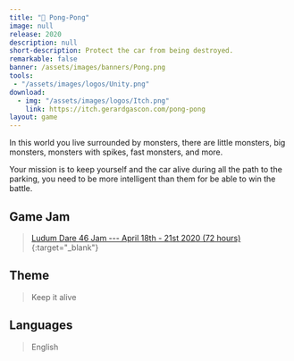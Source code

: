 ```yaml
---
title: "🏓 Pong-Pong"
image: null
release: 2020
description: null
short-description: Protect the car from being destroyed.
remarkable: false
banner: /assets/images/banners/Pong.png
tools:
 - "/assets/images/logos/Unity.png"
download:
  - img: "/assets/images/logos/Itch.png"
    link: https://itch.gerardgascon.com/pong-pong
layout: game
---
```


In this world you live surrounded by monsters, there are little monsters, big monsters, monsters with spikes, fast monsters, and more.

Your mission is to keep yourself and the car alive during all the path to the parking, you need to be more intelligent than them for be able to win the battle.

## Game Jam

> [Ludum Dare 46 Jam --- April 18th - 21st 2020 (72 hours)](https://ldjam.com/events/ludum-dare/46/){:target="_blank"}

## Theme

> Keep it alive

## Languages

> English
